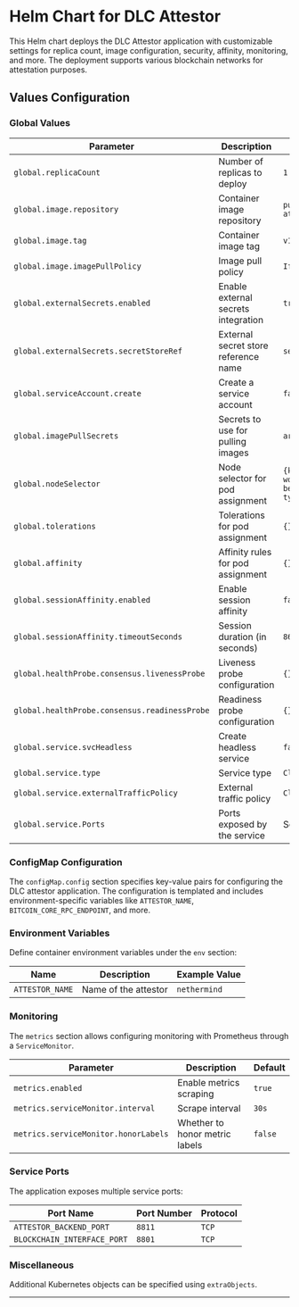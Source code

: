 # Helm Chart for DLC Attestor

This Helm chart deploys the DLC Attestor application with customizable settings for replica count, image configuration, security, affinity, monitoring, and more. The deployment supports various blockchain networks for attestation purposes.

## Values Configuration

### Global Values

| Parameter               | Description                                          | Default                                         |
|-------------------------|------------------------------------------------------|-------------------------------------------------|
| `global.replicaCount`   | Number of replicas to deploy                         | `1`                                             |
| `global.image.repository` | Container image repository                          | `public.ecr.aws/dlc-link/dlc-attestor`          |
| `global.image.tag`      | Container image tag                                  | `v1.5.4-testnet`                                |
| `global.image.imagePullPolicy` | Image pull policy                              | `IfNotPresent`                                  |
| `global.externalSecrets.enabled` | Enable external secrets integration          | `true`                                          |
| `global.externalSecrets.secretStoreRef` | External secret store reference name   | `secretStoreRef`                                |
| `global.serviceAccount.create` | Create a service account                       | `false`                                         |
| `global.imagePullSecrets` | Secrets to use for pulling images                  | `artifactory-general-secret`                    |
| `global.nodeSelector`   | Node selector for pod assignment                     | `{k8s.scaleway.com/pool-name: workloads-pool-nl-ams-2, beta.kubernetes.io/instance-type: PLAY2-MICRO}` |
| `global.tolerations`    | Tolerations for pod assignment                       | `{}`                                            |
| `global.affinity`       | Affinity rules for pod assignment                    | `{}`                                            |
| `global.sessionAffinity.enabled` | Enable session affinity                      | `false`                                         |
| `global.sessionAffinity.timeoutSeconds` | Session duration (in seconds)         | `86400`                                         |
| `global.healthProbe.consensus.livenessProbe` | Liveness probe configuration      | `{}`                                            |
| `global.healthProbe.consensus.readinessProbe` | Readiness probe configuration    | `{}`                                            |
| `global.service.svcHeadless` | Create headless service                         | `false`                                         |
| `global.service.type`   | Service type                                         | `ClusterIP`                                     |
| `global.service.externalTrafficPolicy` | External traffic policy                 | `Cluster`                                       |
| `global.service.Ports`  | Ports exposed by the service                         | See [Service Ports](#service-ports)             |

### ConfigMap Configuration

The `configMap.config` section specifies key-value pairs for configuring the DLC attestor application. The configuration is templated and includes environment-specific variables like `ATTESTOR_NAME`, `BITCOIN_CORE_RPC_ENDPOINT`, and more.

### Environment Variables

Define container environment variables under the `env` section:

| Name                     | Description                                        | Example Value                                  |
|--------------------------|---------------------------------------------------|-----------------------------------------------|
| `ATTESTOR_NAME`          | Name of the attestor                               | `nethermind`                                  |

### Monitoring

The `metrics` section allows configuring monitoring with Prometheus through a `ServiceMonitor`.

| Parameter               | Description                                          | Default                                         |
|-------------------------|------------------------------------------------------|-------------------------------------------------|
| `metrics.enabled`       | Enable metrics scraping                              | `true`                                          |
| `metrics.serviceMonitor.interval` | Scrape interval                            | `30s`                                           |
| `metrics.serviceMonitor.honorLabels` | Whether to honor metric labels          | `false`                                         |

### Service Ports

The application exposes multiple service ports:

| Port Name                      | Port Number | Protocol      |
|--------------------------------|-------------|---------------|
| `ATTESTOR_BACKEND_PORT`        | `8811`      | `TCP`         |
| `BLOCKCHAIN_INTERFACE_PORT`    | `8801`      | `TCP`         |

### Miscellaneous

Additional Kubernetes objects can be specified using `extraObjects`.

---
